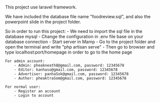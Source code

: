 This project use laravel framework.

We have included the database file name "foodreview.sql", and also the powerpoint slide in the project folder.

So in order to run this project:
    - We need to import the sql file in the database mysql
    - Change the configuration in .env file base on your database connection
    - Start server in Mamp 
    - Go to the project folder and open the terminal and write "php artisan serve"
    - Then go to browser and type localhost:port/homepage in order to go to the home page
    
    For admin account:
        - Admin: pheakneath8@gmail.com, password: 12345678
        - Editor: kanhaso@gmail.com, password: 12345678
        - Advertiser: panhaSok@gmail.com, password: 12345678
        - Author: pheaktraSom@gmail.com, password: 12345678
    
    For normal user:
        - Register an account
        - Login to account
